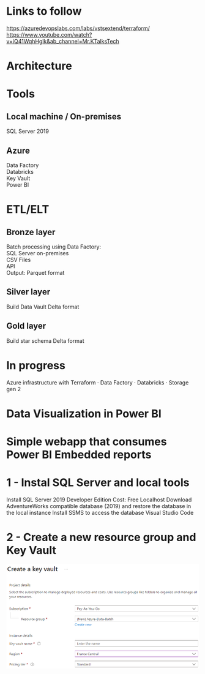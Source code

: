 # Links to follow
https://azuredevopslabs.com/labs/vstsextend/terraform/     
https://www.youtube.com/watch?v=iQ41WqhHglk&ab_channel=Mr.KTalksTech

# Architecture

# Tools
## Local machine / On-premises
SQL Server 2019     

## Azure
Data Factory     
Databricks     
Key Vault     
Power BI

# ETL/ELT
## Bronze layer
Batch processing using Data Factory:     
SQL Server on-premises     
CSV Files     
API     
Output: Parquet format     

## Silver layer
Build Data Vault
Delta format

## Gold layer
Build star schema
Delta format

# In progress
Azure infrastructure with Terraform
·        Data Factory
·        Databricks
·        Storage gen 2

# Data Visualization in Power BI

# Simple webapp that consumes Power BI Embedded reports

 

# 1 - Instal SQL Server and local tools
Install SQL Server 2019 Developer Edition
     Cost: Free
     Localhost
Download AdventureWorks compatible database (2019) and restore the database in the local instance
Install SSMS to access the database
Visual Studio Code

# 2 - Create a new resource group and Key Vault
![Screenshot](/Images/RG%20and%20Key%20Vault%20Creation.png)

